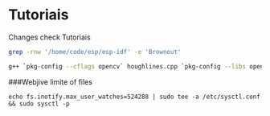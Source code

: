 # Tutoriais
Changes check
Tutoriais
```bash
grep -rnw '/home/code/esp/esp-idf' -e 'Brownout'
```

```bash
g++ `pkg-config --cflags opencv` houghlines.cpp `pkg-config --libs opencv` -o hough
```

###Webjive limite of files

```
echo fs.inotify.max_user_watches=524288 | sudo tee -a /etc/sysctl.conf && sudo sysctl -p
```
